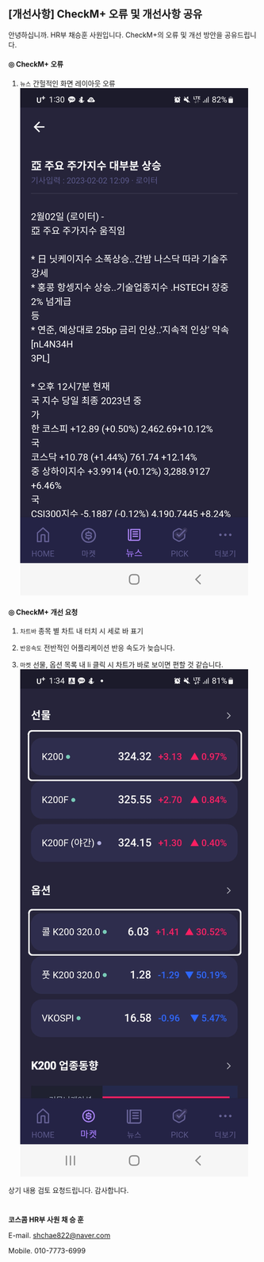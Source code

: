 ## [개선사항] CheckM+ 오류 및 개선사항 공유

안녕하십니까. HR부 채승훈 사원입니다.
CheckM+의 오류 및 개선 방안을 공유드립니다.

#### ◎ CheckM+ 오류

1.  `뉴스` 간헐적인 화면 레이아웃 오류
    ![이미지](./버그1_채승훈_230202.jpg)

#### ◎ CheckM+ 개선 요청

1. `차트바` 종목 별 차트 내 터치 시 세로 바 표기

2. `반응속도` 전반적인 어플리케이션 반응 속도가 늦습니다.

3. `마켓` 선물, 옵션 목록 내 li 클릭 시 차트가 바로 보이면 편할 것 같습니다.
   ![이미지](./버그2_채승훈_230202.jpg)

상기 내용 검토 요청드립니다.
감사합니다.

#

**코스콤 HR부 사원 채 승 훈**

E-mail. shchae822@naver.com

Mobile. 010-7773-6999
